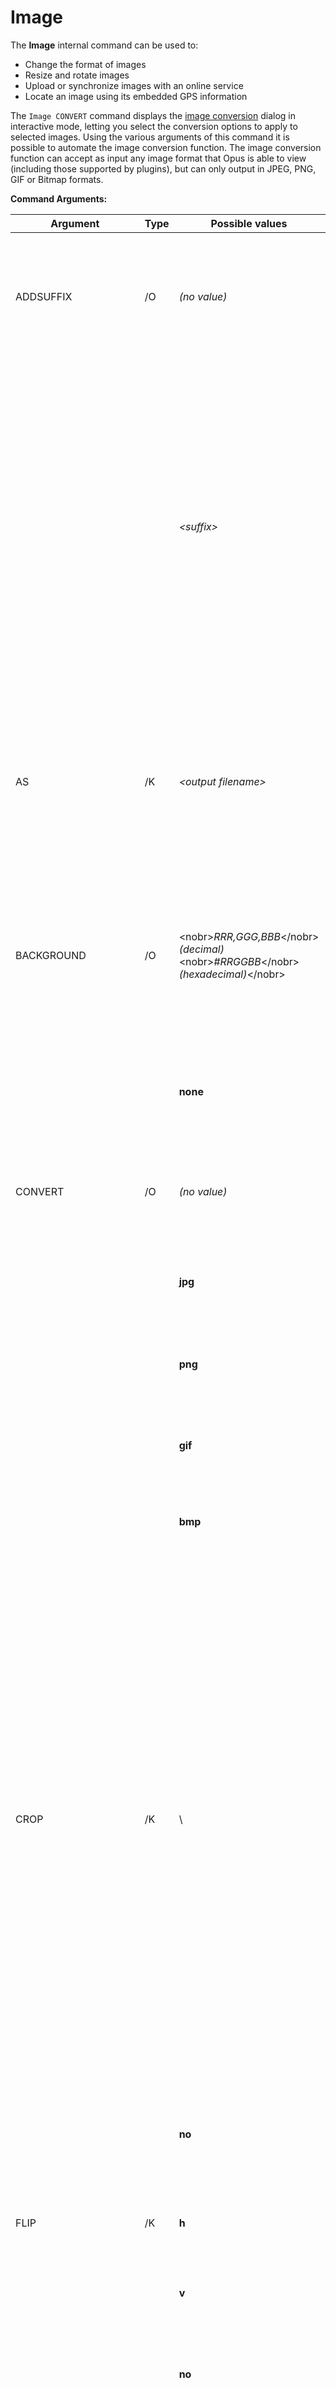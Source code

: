 # Image

The **Image** internal command can be used to:

- Change the format of images
- Resize and rotate images
- Upload or synchronize images with an online service
- Locate an image using its embedded GPS information

The `Image CONVERT` command displays the [image conversion](/Manual/additional_functionality/image_conversion/README.md) dialog in interactive mode, letting you select the conversion options to apply to selected images. Using the various arguments of this command it is possible to automate the image conversion function. The image conversion function can accept as input any image format that Opus is able to view (including those supported by plugins), but can only output in JPEG, PNG, GIF or Bitmap formats.

**Command Arguments:** 

<table>
<thead><tr><th>
Argument</th><th>
Type</th><th>
Possible values</th><th>
Description
</th></tr></thead><tbody><tr><td>
ADDSUFFIX</td><td>
/O</td><td>

*(no value)*</td><td>

Add a suffix to the output filename when resizing images. The suffix used indicates the new image size. If the image is not resized, no suffix is added.

*Example:* `Image CONVERT=jpg WIDTH=1024 HEIGHT=768 ADDSUFFIX`
</td></tr><tr><td>
</td><td>
</td><td>

*\<suffix\>*</td><td>

Adds the specified suffix to the output filename.

*Example:* `Image CONVERT=jpg WIDTH=128 HEIGHT=128 ADDSUFFIX=thumb`

The specified suffix is used provided a new image is written, but there are cases where no image will be written by default, such as when converting images in-place (not to a separate destination directory) and the source image already matches the specified criteria. If you need to ensure that a second copy of the image is created no matter what, using the specified suffix to modify its name, then you should prefix the suffix with the keyword **always:**.

*Example:* `Image CONVERT=jpg WIDTH=128 HEIGHT=128 ADDSUFFIX=always:thumb`
</td></tr><tr><td>
AS</td><td>
/K</td><td>

*\<output filename\>*</td><td>

Specify the output filename when converting images. By default the output filename is the same as the input filename, with the possibility of an additional suffix (with the **ADDSUFFIX** argument) and a different file extension if the image has been converted to a different format.

*Example:* `Image CONVERT=jpg AS=thumbnail.jpg WIDTH=128 HEIGHT=128`
</td></tr><tr><td>
BACKGROUND</td><td>
/O</td><td>

\<nobr\>*RRR,GGG,BBB*\</nobr\>  
*(decimal)*  
\<nobr\>*\#RRGGBB*\</nobr\>  
*(hexadecimal)*\</nobr\></td><td>

When an image with an alpha channel (transparency) is converted to a format that doesn't support the alpha channel, this argument is used to specify the background color that replaces the transparent area. The color can be specified in either decimal or hex format.

*Example:* `Image CONVERT=jpg BACKGROUND=#ff8000`
</td></tr><tr><td>
</td><td>
</td><td>

**none**</td><td>

Specify **BACKGROUND=none** in conjunction with a preset to override the saved setting.

*Example:* `Image CONVERT PRESET=ScaleAndCrop BACKGROUND=none`
</td></tr><tr><td>
CONVERT</td><td>
/O</td><td>

*(no value)*</td><td>

Displays the [image conversion](/Manual/additional_functionality/image_conversion/README.md) dialog in interactive mode when no other arguments are provided.

*Example:* `Image CONVERT`
</td></tr><tr><td>
</td><td>
</td><td>

**jpg**</td><td>

Automates the image conversion function; the converted image will be saved in JPEG format.

*Example:* `Image CONVERT=jpg`
</td></tr><tr><td>
</td><td>
</td><td>

**png**</td><td>

The converted image will be saved in PNG format.

*Example:* `Image ROTATE=EXIF CONVERT=png`
</td></tr><tr><td>
</td><td>
</td><td>

**gif**</td><td>

The converted image will be saved in GIF format.

*Example:* `Image WIDTH=128 HEIGHT=128 CONVERT=gif`
</td></tr><tr><td>
</td><td>
</td><td>

**bmp**</td><td>

The converted image will be saved in BMP format.

*Example:* `Image CONVERT=bmp`
</td></tr><tr><td>
CROP</td><td>
/K</td><td>
\<arguments\></td><td>

Crops selected images. The crop parameters can be specified in several ways:

|                            |                                                                                           |
|----------------------------|-------------------------------------------------------------------------------------------|
| W,H                        | Crop to specified size (width,height). Centers the crop rectangle in the original image.  |
| X,Y,W,H                    | Crop from specified position (x,y) to specified size (width,height).                      |
| \<nobr\>X,Y-X1,Y1\</nobr\> | Crop from specified position (x,y) to specified position (x1,y1).                         |
| W:H                        | Crop to specified ratio (width:height). Centers the crop rectangle in the original image. |
| X,Y,W:H                    | Crop from specified position (x,y) to specified ratio (width:height).                     |

*Example:* `Image CONVERT CROP=16:9`
</td></tr><tr><td>
</td><td>
</td><td>

**no**</td><td>

Specify **CROP=no** in conjunction with a preset to override the saved setting and disable cropping.

*Example:* `Image CONVERT PRESET=ScaleAndCrop CROP=no`
</td></tr><tr><td>
FLIP</td><td>
/K</td><td>

**h**</td><td>

Flip (mirror) the image horizontally.

*Example:* `Image FLIP=h`
</td></tr><tr><td>
</td><td>
</td><td>

**v**</td><td>

Flip the image vertically.

*Example:* `Image FLIP=v ROTATE=90 HERE`
</td></tr><tr><td>
</td><td>
</td><td>

**no**</td><td>

Specify **FLIP=no** in conjunction with a preset to override the saved setting.

*Example:* `Image CONVERT PRESET=ScaleAndRotate FLIP=no`
</td></tr><tr><td>
FROM</td><td>
/M</td><td>

*\<filename\> ...*</td><td>

Specify the image file or files to operate on. Without this argument the command will operate on all currently selected files. This is the default argument for the Image command and so you do not need to specify the FROM keyword. Remember that if the filename contains a space it needs to be enclosed in quotes.

*Example:* `Image CONVERT=png FROM C:\MyPhotos\\.jpg HERE`
</td></tr><tr><td>
HEIGHT</td><td>
/K/N</td><td>

*\<height\>*</td><td>

Resize the image to the specified height.

*Example:* `Image HEIGHT=768 PRESERVEASPECTRATIO CONVERT=jpg`
</td></tr><tr><td>
HERE</td><td>
/S</td><td>

*(no value)*</td><td>

Write converted images to the source folder. Without this argument converted images are written to the current destination folder.

*Example:* `Image CONVERT=bmp WIDTH=128 HEIGHT=128 ADDSUFFIX HERE`
</td></tr><tr><td>
LOCATE</td><td>
/K</td><td>

*\<keyword\>*</td><td>

Locates the real-world position of the selected image file from its embedded GPS information, using a third-party mapping service. With the exception of Google Earth (which must be installed on your machine), all services open a web browser.

The list of location services is configurable via **[Preferences / Miscellaneous / Advanced](/Manual/preferences/preferences_categories/miscellaneous/advanced_options.md): image_locate_services.** Several services are defined by default, these are listed below.

If the selected image does not have GPS information this command will have no effect.

*Example:* `Image LOCATE=\<keyword\>`
</td></tr><tr><td>
</td><td>
</td><td>

**bing**</td><td>

Locates the image using Bing maps (will open in a web browser).

*Example:* `Image LOCATE=bing`
</td></tr><tr><td>
</td><td>
</td><td>

**google**</td><td>

Locates the image using Google maps (will open in a web browser).

*Example:* `Image LOCATE=google`
</td></tr><tr><td>
</td><td>
</td><td>

**googleearth**</td><td>

Locates the image using Google Earth (the software must be installed on your computer for this to work). Supports multiple images selected at once.

*Example:* `Image LOCATE=googleearth`
</td></tr><tr><td>
</td><td>
</td><td>

**kml**</td><td>

Locates the image using the default handler for **.kml** (*Keyhole Markup Language*) files on your computer. This is the format Google Earth uses; indeed, this option does exactly the same thing as the **googleearth** option does except that it doesn't specifically check for the existence of Google Earth (and so will work with any app that implements default handling for *.kml* files).

*Example:* `Image LOCATE=kml`
</td></tr><tr><td>
</td><td>
</td><td>

**osm**</td><td>

Locates the image using Open Street Map (will open in a web browser).

*Example:* `Image LOCATE=osm`
</td></tr><tr><td>
</td><td>
</td><td>

**windowsmaps**</td><td>

Locates the image using Windows Maps (included by default in Windows 10). Supports multiple images selected at once (up to 25 maximum).

*Example:* `Image LOCATE=windowsmaps`
</td></tr><tr><td>
</td><td>
</td><td>

**menu**</td><td>

Generates a menu listing the configured location services. Selecting an item from the menu will launch the service to locate the selected image.

*Example:* `Image LOCATE=menu`
</td></tr><tr><td>
</td><td>
</td><td>

**nohide**</td><td>

Use this in conjunction with **menu**. By default services that are unavailable will be hidden from the menu - add the **nohide** parameter to disable them rather than hiding them.

*Example:* `Image LOCATE=menu,nohide`
</td></tr><tr><td>
NOADDSUFFIX</td><td>
/S</td><td>

*(no value)*</td><td>

Specify **NOADDSUFFIX** in conjunction with a preset to override the saved setting.

*Example:* `Image CONVERT PRESET=ScaleAndCrop NOADDSUFFIX`
</td></tr><tr><td>
NOAUTORUN</td><td>
/S</td><td>

*(no value)*</td><td>

Even if the other arguments on the command line would allow for automated image conversion, if **NOAUTORUN** is specified the conversion dialog will open first. This lets you use the other arguments to pre-configure the dialog but then make final adjustments manually.

*Example:* `Image CONVERT=png CROP=4:3 NOAUTORUN`
</td></tr><tr><td>
NOENLARGE</td><td>
/O</td><td>

*(no value)*</td><td>

Prevents images from being enlarged if the resize operation would otherwise cause this. Selected images that are already smaller than the specified size will remain untouched.

*Example:* `Image CONVERT=jpg WIDTH=1024 HEIGHT=768 NOENLARGE`
</td></tr><tr><td>
</td><td>
</td><td>

**no**</td><td>

Specify **NOENLARGE=no** in conjunction with a preset to override the saved setting.

*Example:* `Image CONVERT PRESET=ScaleAndCrop NOENLARGE=no`
</td></tr><tr><td>
NOLOSSLESS</td><td>
/O</td><td>

*(no value)*</td><td>

Disables the ability of Opus to perform lossless JPEG rotation. Normally Opus will rotate JPEG images losslessly if possible, but you may specifically want to recompress the image to a lower quality (to make it smaller) and this keyword allows you to do that. You can also use this without performing a rotation, if all you want to do is recompress a JPEG image to a different quality setting.

*Example:* `Image CONVERT=jpg QUALITY=50 ROTATE=EXIF NOLOSSLESS`
</td></tr><tr><td>
</td><td>
</td><td>

**no**</td><td>

Specify **NOLOSSLESS=no** in conjunction with a preset to override the saved setting.

*Example:* `Image CONVERT PRESET=ScaleAndRotate NOLOSSLESS=no`
</td></tr><tr><td>
NOREDUCE</td><td>
/O</td><td>

*(no value)*</td><td>

Prevents images from being reduced in size if the resize operation would otherwise cause this. Selected images that are already larger than the specified size will remain untouched.

*Example:* `Image CONVERT=jpg WIDTH=800 HEIGHT=600 NOREDUCE`
</td></tr><tr><td>
</td><td>
</td><td>

**no**</td><td>

Specify **NOREDUCE=no** in conjunction with a preset to override the saved setting.

*Example:* `Image CONVERT PRESET=ScaleAndCrop NOREDUCE=no`
</td></tr><tr><td>
NORENAME</td><td>
/S</td><td>

*(no value)*</td><td>

Specify **NORENAME** in conjunction with a preset to override the saved setting.

*Example:* `Image CONVERT PRESET=ScaleAndCrop NORENAME`
</td></tr><tr><td>
NOUSEIMAGEDATA</td><td>
/S</td><td>

*(no value)*</td><td>

When used with the **CONVERT** argument (in the standalone image viewer), overrides the **@useimagedata** command modifier and makes the image converter load the image from disk rather than obtaining it from the viewer.

*Example:* `Image CONVERT NOUSEIMAGEDATA`
</td></tr><tr><td>
PERCENT</td><td>
/K/N</td><td>

*\<resize percent\>*</td><td>

Resize the image to the specified percentage of the original size. This can enlarge images as well as reduce them.

You can set this to 0 or 100 to disable percentage resizing and override the settings in a saved preset.

*Example:* `Image CONVERT=jpg PERCENT=125`
</td></tr><tr><td>
PRESERVEASPECTRATIO</td><td>
/O</td><td>

*(no value)*</td><td>

Preserve the original aspect ratio when resizing images. The output width or height will be automatically adjusted to ensure the aspect ratio is maintained. Using this switch means you can resize an image by just supplying a new width or a new height - this missing dimension will be calculated automatically.

*Example:* `Image CONVERT=png WIDTH=1280 PRESERVEASPECTRATIO HERE`
</td></tr><tr><td>
</td><td>
</td><td>

**no**</td><td>

Specify **PRESERVEASPECTRATIO=no** in conjunction with a preset to override the saved setting.

*Example:* `Image CONVERT PRESET=ScaleAndCrop PRESERVEASPECTRATIO=no`
</td></tr><tr><td>
PRESERVEDATE</td><td>
/S</td><td>

*(no value)*</td><td>

When converting images, this option preserves the *creation* and *last modified* timestamps of the original file. By default, when this option is not specified, the *last modified* timestamp will be updated to the current time, as will the *creation* timestamp if the operation creates a new file. (Operations which convert an existing file "in place", overwriting the original with **REPLACE HERE**, will preserve the *creation* timestamp regardless of this option.)

*Example:* `Image ROTATE=EXIF REPLACE HERE PRESERVEDATE`
</td></tr><tr><td>
PRESET</td><td>
/K</td><td>

*\<name\>*</td><td>

Invokes a saved preset on selected images. Presets can be created via the user interface (run `Image CONVERT` by itself with no other arguments) - once saved, they can be automated using the **PRESET** argument. Any other supplied arguments will override the settings in the preset.

*Example:* `Image CONVERT=jpg PRESET=HDResize`
</td></tr><tr><td>
</td><td>
</td><td>

**!default**</td><td>

Use this to display the conversion dialog with its default settings. Otherwise, if no preset is specified, the last used settings are loaded.

*Example:* `Image CONVERT PRESET=!default`
</td></tr><tr><td>
</td><td>
</td><td>

**!list**</td><td>

Generates a list of saved presets. Selecting a preset from the list will run it on all selected images.

*Example:* `Image CONVERT PRESET=!list`
</td></tr><tr><td>
</td><td>
</td><td>

**!menu**</td><td>

Generates a menu of saved presets. Selecting a preset from the menu will run it on all selected images.

*Example:* `Image CONVERT PRESET=!menu`
</td></tr><tr><td>
QUALITY</td><td>
/K/N</td><td>

*\<quality\>*</td><td>

Specify the quality (1 - 100) when an image is saved in JPEG format.

*Example:* `Image CONVERT=jpg QUALITY=10 NOLOSSLESS`
</td></tr><tr><td>
REPLACE</td><td>
/O</td><td>

*(no value)*</td><td>

Automatically replaces existing files in the destination folder. Use this in conjunction with the **HERE** argument to convert an image "in-place". This only applies if the output filename is the same as the input filename - if the output filename has changed (via **ADDSUFFIX**, etc) and the file already exists, you will still be prompted for confirmation.

*Example:* `Image ROTATE=EXIF REPLACE`
</td></tr><tr><td>
</td><td>
</td><td>

**always**</td><td>

Always replace existing files, even if the output filename has changed.

*Example:* `Image PERCENT=50 ADDSUFFIX HERE REPLACE=always`
</td></tr><tr><td>
</td><td>
</td><td>

**no**</td><td>

Specify **REPLACE=no** in conjunction with a preset to override the saved setting.

*Example:* `Image CONVERT PRESET=ScaleAndCrop REPLACE=no`
</td></tr><tr><td>
</td><td>
</td><td>

**readonly**</td><td>

Replace existing files, even if they are read-only, without prompting. (Has no effect if read-only prompts are turned off in Preferences.)

*Example:* `Image PERCENT=50 REPLACE=readonly`

Can be combined with **always**:

*Example:* `Image PERCENT=50 REPLACE=always,readonly`
</td></tr><tr><td>
ROTATE</td><td>
/K</td><td>

*\<angle\>*</td><td>

Rotate the image the specified angle (in degrees). Positive values rotate clock-wise, negative values counter-clockwise.

You can set this to 0 to disable rotation and override the saved setting within a preset.

*Example:* `Image ROTATE=90 HERE REPLACE`
</td></tr><tr><td>
</td><td>
</td><td>

**EXIF**</td><td>

Uses the rotation (orientation) information stored in the images' EXIF tags to rotate the image. The effect of this is to negate the original orientation of the camera, resulting in a "right way up" image. If the selected image does not have an EXIF rotation tag this operation has no effect.

*Example:* `Image ROTATE=EXIF HERE REPLACE`
</td></tr><tr><td>
</td><td>
</td><td>

**RESET**</td><td>

Does not actually rotate the image data, but will clear out the rotation (orientation) field from the images' EXIF tags.

*Example:* `Image ROTATE=RESET HERE REPLACE`
</td></tr><tr><td>
TO</td><td>
/K</td><td>

*\<destination path\>*</td><td>

Specifies the destination path for converted images. Remember to enclose the path in quotes if it contains spaces. If not provided, and the **HERE** argument is not specified, the current destination file display will be used as the target path.

*Example:* `Image CONVERT=jpg WIDTH=80 HEIGHT=80 TO "C:\Photos\Image Thumbnails"`
</td></tr><tr><td>
TODEST</td><td>
/S</td><td>

*(no value)*</td><td>
Forces the output to go to the current destination folder. This lets you override the saved destination within a preset.
</td></tr><tr><td>
NOADDSUFFIX</td><td>
/S</td><td>

*(no value)*</td><td>

Specify **NOADDSUFFIX** in conjunction with a preset to override the saved setting.

*Example:* `Image CONVERT PRESET=ScaleAndCrop TODEST`
</td></tr><tr><td>
WIDTH</td><td>
/K/N</td><td>
</td><td>

Resize the image to the specified width.

*Example:* `Image WIDTH=1024 PRESERVEASPECTRATIO CONVERT=jpg`
</td></tr></tbody>
</table>


